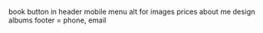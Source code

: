 book button in header
mobile menu
alt for images
prices
about me
design
albums
footer = phone, email 
